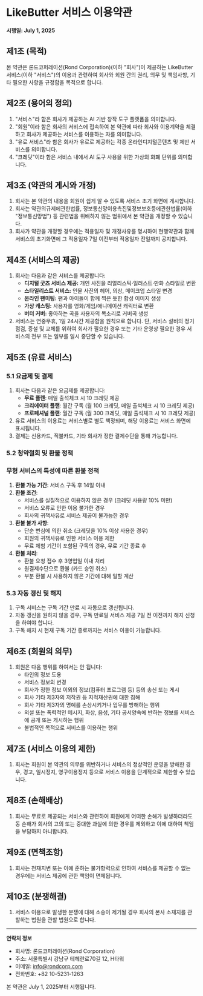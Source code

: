 # **LikeButter 서비스 이용약관**

**시행일: July 1, 2025**

## **제1조 (목적)**

본 약관은 론드코퍼레이션(Rond Corporation)(이하 "회사")이 제공하는 LikeButter 서비스(이하 "서비스")의 이용과 관련하여 회사와 회원 간의 권리, 의무 및 책임사항, 기타 필요한 사항을 규정함을 목적으로 합니다.

## **제2조 (용어의 정의)**

1. "서비스"라 함은 회사가 제공하는 AI 기반 창작 도구 플랫폼을 의미합니다.
2. "회원"이라 함은 회사의 서비스에 접속하여 본 약관에 따라 회사와 이용계약을 체결하고 회사가 제공하는 서비스를 이용하는 자를 의미합니다.
3. "유료 서비스"라 함은 회사가 유료로 제공하는 각종 온라인디지털콘텐츠 및 제반 서비스를 의미합니다.
4. "크레딧"이라 함은 서비스 내에서 AI 도구 사용을 위한 가상의 화폐 단위를 의미합니다.

## **제3조 (약관의 게시와 개정)**

1. 회사는 본 약관의 내용을 회원이 쉽게 알 수 있도록 서비스 초기 화면에 게시합니다.
2. 회사는 약관의규제에관한법률, 정보통신망이용촉진및정보보호등에관한법률(이하 "정보통신망법") 등 관련법을 위배하지 않는 범위에서 본 약관을 개정할 수 있습니다.
3. 회사가 약관을 개정할 경우에는 적용일자 및 개정사유를 명시하여 현행약관과 함께 서비스의 초기화면에 그 적용일자 7일 이전부터 적용일자 전일까지 공지합니다.

## **제4조 (서비스의 제공)**

1. 회사는 다음과 같은 서비스를 제공합니다:
    - **디지털 굿즈 서비스 제공:** 개인 사진을 리얼리스틱·일러스트·만화 스타일로 변환
    - **스타일리스트 서비스:** 인물 사진의 헤어, 의상, 메이크업 스타일 변경
    - **온라인 팬미팅:** 팬과 아이돌이 함께 찍은 듯한 합성 이미지 생성
    - **가상 캐스팅:** 사용자를 영화/게임/애니메이션 캐릭터로 변환
    - **버터 커버:** 좋아하는 곡을 사용자의 목소리로 커버곡 생성
2. 서비스는 연중무휴, 1일 24시간 제공함을 원칙으로 합니다. 단, 서비스 설비의 정기점검, 증설 및 교체를 위하여 회사가 필요한 경우 또는 기타 운영상 필요한 경우 서비스의 전부 또는 일부를 일시 중단할 수 있습니다.

## **제5조 (유료 서비스)**

### **5.1 요금제 및 결제**

1. 회사는 다음과 같은 요금제를 제공합니다:
    - **무료 플랜**: 매일 출석체크 시 10 크레딧 제공
    - **크리에이터 플랜**: 월간 구독 (월 100 크레딧, 매일 출석체크 시 10 크레딧 제공)
    - **프로페셔널 플랜**: 월간 구독 (월 300 크레딧, 매일 출석체크 시 10 크레딧 제공)
2. 유료 서비스의 이용료는 서비스별로 별도 책정되며, 해당 이용료는 서비스 화면에 표시됩니다.
3. 결제는 신용카드, 직불카드, 기타 회사가 정한 결제수단을 통해 가능합니다.

### **5.2 청약철회 및 환불 정책**

### **무형 서비스의 특성에 따른 환불 정책**

1. **환불 가능 기간**: 서비스 구독 후 14일 이내
2. **환불 조건**:
    - 서비스를 실질적으로 이용하지 않은 경우 (크레딧 사용량 10% 미만)
    - 서비스 오류로 인한 이용 불가한 경우
    - 회사의 귀책사유로 서비스 제공이 불가능한 경우
3. **환불 불가 사항**:
    - 단순 변심에 의한 취소 (크레딧을 10% 이상 사용한 경우)
    - 회원의 귀책사유로 인한 서비스 이용 제한
    - 무료 체험 기간이 포함된 구독의 경우, 무료 기간 종료 후
4. **환불 처리**:
    - 환불 요청 접수 후 3영업일 이내 처리
    - 원결제수단으로 환불 (카드 승인 취소)
    - 부분 환불 시 사용하지 않은 기간에 대해 일할 계산

### **5.3 자동 갱신 및 해지**

1. 구독 서비스는 구독 기간 만료 시 자동으로 갱신됩니다.
2. 자동 갱신을 원하지 않을 경우, 구독 만료일 서비스 제공 7일 전 이전까지 해지 신청을 하여야 합니다.
3. 구독 해지 시 현재 구독 기간 종료까지는 서비스 이용이 가능합니다.

## **제6조 (회원의 의무)**

1. 회원은 다음 행위를 하여서는 안 됩니다:
    - 타인의 정보 도용
    - 서비스 정보의 변경
    - 회사가 정한 정보 이외의 정보(컴퓨터 프로그램 등) 등의 송신 또는 게시
    - 회사 기타 제3자의 저작권 등 지적재산권에 대한 침해
    - 회사 기타 제3자의 명예를 손상시키거나 업무를 방해하는 행위
    - 외설 또는 폭력적인 메시지, 화상, 음성, 기타 공서양속에 반하는 정보를 서비스에 공개 또는 게시하는 행위
    - 불법적인 목적으로 서비스를 이용하는 행위

## **제7조 (서비스 이용의 제한)**

1. 회사는 회원이 본 약관의 의무를 위반하거나 서비스의 정상적인 운영을 방해한 경우, 경고, 일시정지, 영구이용정지 등으로 서비스 이용을 단계적으로 제한할 수 있습니다.

## **제8조 (손해배상)**

1. 회사는 무료로 제공되는 서비스와 관련하여 회원에게 어떠한 손해가 발생하더라도 동 손해가 회사의 고의 또는 중대한 과실에 의한 경우를 제외하고 이에 대하여 책임을 부담하지 아니합니다.

## **제9조 (면책조항)**

1. 회사는 천재지변 또는 이에 준하는 불가항력으로 인하여 서비스를 제공할 수 없는 경우에는 서비스 제공에 관한 책임이 면제됩니다.

## **제10조 (분쟁해결)**

1. 서비스 이용으로 발생한 분쟁에 대해 소송이 제기될 경우 회사의 본사 소재지를 관할하는 법원을 관할 법원으로 합니다.

---

**연락처 정보**

- 회사명: 론드코퍼레이션(Rond Corporation)
- 주소: 서울특별시 강남구 테헤란로70길 12, H타워
- 이메일: info@rondcorp.com
- 전화번호: +82 10-5231-1263

본 약관은 July 1, 2025부터 시행됩니다.
